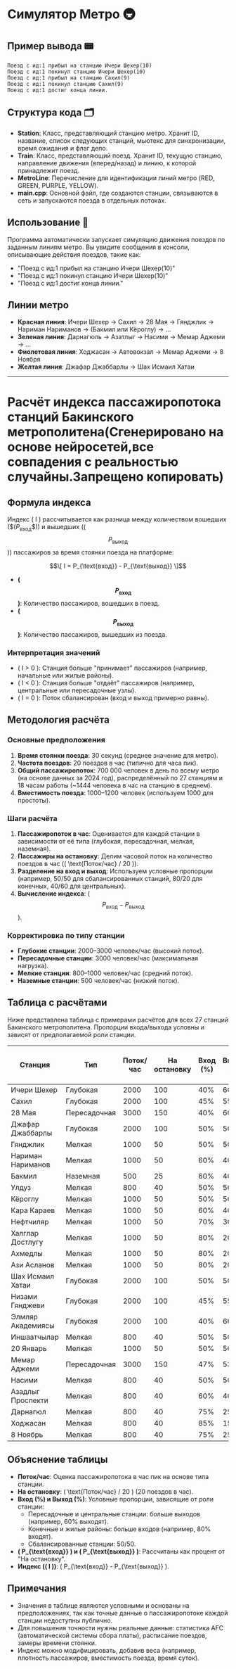 # Симулятор Метро 🚇

## Пример вывода 📟

```
Поезд с ид:1 прибыл на станцию Ичери Шехер(10)
Поезд с ид:1 покинул станцию Ичери Шехер(10)
Поезд с ид:1 прибыл на станцию Сахил(9)
Поезд с ид:1 покинул станцию Сахил(9)
Поезд с ид:1 достиг конца линии.
```

## Структура кода 🗂️

- **Station**: Класс, представляющий станцию метро. Хранит ID, название, список следующих станций, мьютекс для синхронизации, время ожидания и флаг депо.
- **Train**: Класс, представляющий поезд. Хранит ID, текущую станцию, направление движения (вперед/назад) и линию, к которой принадлежит поезд.
- **MetroLine**: Перечисление для идентификации линий метро (RED, GREEN, PURPLE, YELLOW).
- **main.cpp**: Основной файл, где создаются станции, связываются в сеть и запускаются поезда в отдельных потоках.

## Использование 🚀

Программа автоматически запускает симуляцию движения поездов по заданным линиям метро. Вы увидите сообщения в консоли, описывающие действия поездов, такие как:

- "Поезд с ид:1 прибыл на станцию Ичери Шехер(10)"
- "Поезд с ид:1 покинул станцию Ичери Шехер(10)"
- "Поезд с ид:1 достиг конца линии."

## Линии метро

- **Красная линия**: Ичери Шехер → Сахил → 28 Мая → Гянджлик → Нариман Нариманов → (Бакмил или Кёроглу) → ...
- **Зеленая линия**: Дарнагюль → Азатлыг → Насими → Мемар Аджеми → ...
- **Фиолетовая линия**: Ходжасан → Автовокзал → Мемар Аджеми → 8 Ноября
- **Желтая линия**: Джафар Джаббарлы → Шах Исмаил Хатаи

--- 

# Расчёт индекса пассажиропотока станций Бакинского метрополитена(Сгенерировано на основе нейросетей,все совпадения с реальностью случайны.Запрещено копировать)

## Формула индекса

Индекс \( I \) рассчитывается как разница между количеством вошедших (\$$( P_{\text{вход}} \$$)) и вышедших (\($$ P_{\text{выход}} $$\)) пассажиров за время стоянки поезда на платформе:

$$\[
I = P_{\text{вход}} - P_{\text{выход}}
\]$$

- **\($$ P_{\text{вход}}$$ \)**: Количество пассажиров, вошедших в поезд.
- **\($$ P_{\text{выход}}$$ \)**: Количество пассажиров, вышедших из поезда.

### Интерпретация значений
- \( I > 0 \): Станция больше "принимает" пассажиров (например, начальные или жилые районы).
- \( I < 0 \): Станция больше "отдаёт" пассажиров (например, центральные или пересадочные узлы).
- \( I = 0 \): Поток сбалансирован (вход и выход примерно равны).

## Методология расчёта

### Основные предположения
1. **Время стоянки поезда**: 30 секунд (среднее значение для метро).
2. **Частота поездов**: 20 поездов в час (типично для часа пик).
3. **Общий пассажиропоток**: 700 000 человек в день по всему метро (на основе данных за 2024 год), распределённый по 27 станциям и 18 часам работы (~1444 человека в час на станцию в среднем).
4. **Вместимость поезда**: 1000–1200 человек (используем 1000 для простоты).

### Шаги расчёта
1. **Пассажиропоток в час**: Оценивается для каждой станции в зависимости от её типа (глубокая, пересадочная, мелкая, наземная).
2. **Пассажиры на остановку**: Делим часовой поток на количество поездов в час (\( \text{Поток/час} / 20 \)).
3. **Разделение на вход и выход**: Используем условные пропорции (например, 50/50 для сбалансированных станций, 80/20 для конечных, 40/60 для центральных).
4. **Вычисление индекса**: \( $$P_{\text{вход}} - P_{\text{выход}}$$ \).

### Корректировка по типу станции
- **Глубокие станции**: 2000–3000 человек/час (высокий поток).
- **Пересадочные станции**: 3000 человек/час (максимальная нагрузка).
- **Мелкие станции**: 800–1000 человек/час (средний поток).
- **Наземные станции**: 500 человек/час (низкий поток).

## Таблица с расчётами

Ниже представлена таблица с примерами расчётов для всех 27 станций Бакинского метрополитена. Пропорции входа/выхода условны и зависят от предполагаемой роли станции.

| Станция              | Тип            | Поток/час | На остановку | Вход (%) | Выход (%) | \($$ P_{\text{вход}}$$ \) | \( $$ P_{\text{выход}} $$ \) | Индекс (\( I \)) |
|----------------------|----------------|-----------|--------------|----------|-----------|-----------------------|-----------------------|------------------|
| Ичери Шехер         | Глубокая       | 2000      | 100          | 40%      | 60%       | 40                    | 60                    | -20             |
| Сахил               | Глубокая       | 2000      | 100          | 45%      | 55%       | 45                    | 55                    | -10             |
| 28 Мая              | Пересадочная   | 3000      | 150          | 40%      | 60%       | 60                    | 90                    | -30             |
| Джафар Джаббарлы    | Глубокая       | 2000      | 100          | 50%      | 50%       | 50                    | 50                    | 0               |
| Гянджлик            | Мелкая         | 1000      | 50           | 50%      | 50%       | 25                    | 25                    | 0               |
| Нариман Нариманов   | Мелкая         | 1000      | 50           | 60%      | 40%       | 30                    | 20                    | 10              |
| Бакмил              | Наземная       | 500       | 25           | 60%      | 40%       | 15                    | 10                    | 5               |
| Улдуз               | Мелкая         | 800       | 40           | 50%      | 50%       | 20                    | 20                    | 0               |
| Кёроглу             | Мелкая         | 1000      | 50           | 50%      | 50%       | 25                    | 25                    | 0               |
| Кара Караев         | Мелкая         | 1000      | 50           | 60%      | 40%       | 30                    | 20                    | 10              |
| Нефтчиляр           | Мелкая         | 1000      | 50           | 70%      | 30%       | 35                    | 15                    | 20              |
| Халглар Достлугу    | Мелкая         | 1000      | 50           | 80%      | 20%       | 40                    | 10                    | 30              |
| Ахмедлы             | Мелкая         | 1000      | 50           | 80%      | 20%       | 40                    | 10                    | 30              |
| Ази Асланов         | Мелкая         | 1000      | 50           | 80%      | 20%       | 40                    | 10                    | 30              |
| Шах Исмаил Хатаи    | Глубокая       | 2000      | 100          | 50%      | 50%       | 50                    | 50                    | 0               |
| Низами Гянджеви     | Глубокая       | 2000      | 100          | 45%      | 55%       | 45                    | 55                    | -10             |
| Элмляр Академиясы   | Глубокая       | 2000      | 100          | 40%      | 60%       | 40                    | 60                    | -20             |
| Иншаатчылар         | Мелкая         | 800       | 40           | 50%      | 50%       | 20                    | 20                    | 0               |
| 20 Январь           | Мелкая         | 1000      | 50           | 50%      | 50%       | 25                    | 25                    | 0               |
| Мемар Аджеми        | Пересадочная   | 3000      | 150          | 47%      | 53%       | 70                    | 80                    | -10             |
| Насими              | Мелкая         | 800       | 40           | 50%      | 50%       | 20                    | 20                    | 0               |
| Азадлыг Проспекти   | Мелкая         | 800       | 40           | 60%      | 40%       | 24                    | 16                    | 8               |
| Дарнагюл            | Мелкая         | 800       | 40           | 75%      | 25%       | 30                    | 10                    | 20              |
| Ходжасан            | Мелкая         | 800       | 40           | 85%      | 15%       | 34                    | 6                     | 28              |
| 8 Ноябрь            | Мелкая         | 800       | 40           | 75%      | 25%       | 30                    | 10                    | 20              |

## Объяснение таблицы

- **Поток/час**: Оценка пассажиропотока в час пик на основе типа станции.
- **На остановку**: \( \text{Поток/час} / 20 \) (20 поездов в час).
- **Вход (%) и Выход (%)**: Условные пропорции, зависящие от роли станции:
  - Пересадочные и центральные станции: больше выходов (например, 60% выходят).
  - Конечные и жилые районы: больше входов (например, 80% входят).
  - Сбалансированные станции: 50/50.
- **\( P_{\text{вход}} \) и \( P_{\text{выход}} \)**: Рассчитаны как процент от "На остановку".
- **Индекс (\( I \))**: \( P_{\text{вход}} - P_{\text{выход}} \).

## Примечания

- Значения в таблице являются условными и основаны на предположениях, так как точные данные о пассажиропотоке каждой станции недоступны публично.
- Для повышения точности нужны реальные данные: статистика AFC (автоматической системы сбора платы), расписание поездов, замеры времени стоянки.
- Индекс можно модифицировать, добавив веса (например, плотность пассажиров, вместимость поезда, время суток).


